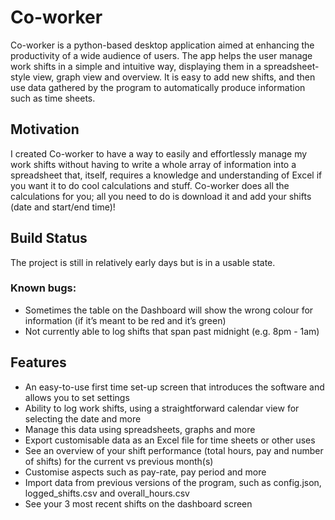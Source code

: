 # Co-worker
Co-worker is a python-based desktop application aimed at enhancing the productivity of a wide audience of users. The app helps the user manage work shifts in a simple and intuitive way, displaying them in a spreadsheet-style view, graph view and overview. It is easy to add new shifts, and then use data gathered by the program to automatically produce information such as time sheets.

## Motivation
I created Co-worker to have a way to easily and effortlessly manage my work shifts without having to write a whole array of information into a spreadsheet that, itself, requires a knowledge and understanding of Excel if you want it to do cool calculations and stuff. Co-worker does all the calculations for you; all you need to do is download it and add your shifts (date and start/end time)!

## Build Status
The project is still in relatively early days but is in a usable state.
### Known bugs:
- Sometimes the table on the Dashboard will show the wrong colour for information (if it’s meant to be red and it’s green)
- Not currently able to log shifts that span past midnight (e.g. 8pm - 1am)

## Features
- An easy-to-use first time set-up screen that introduces the software and allows you to set settings
- Ability to log work shifts, using a straightforward calendar view for selecting the date and more
- Manage this data using spreadsheets, graphs and more
- Export customisable data as an Excel file for time sheets or other uses
- See an overview of your shift performance (total hours, pay and number of shifts) for the current vs previous month(s)
- Customise aspects such as pay-rate, pay period and more
- Import data from previous versions of the program, such as config.json, logged_shifts.csv and overall_hours.csv
- See your 3 most recent shifts on the dashboard screen
